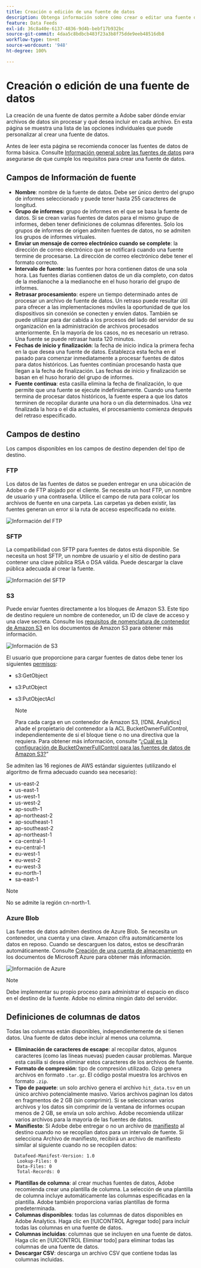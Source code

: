 ```yaml
---
title: Creación o edición de una fuente de datos
description: Obtenga información sobre cómo crear o editar una fuente de datos.
feature: Data Feeds
exl-id: 36c8a40e-6137-4836-9d4b-bebf17b932bc
source-git-commit: 4daa5c8bdbcb483f23a3b8f75dde9eeb48516db8
workflow-type: tm+mt
source-wordcount: '948'
ht-degree: 100%

---
```


# Creación o edición de una fuente de datos

La creación de una fuente de datos permite a Adobe saber dónde enviar archivos de datos sin procesar y qué desea incluir en cada archivo. En esta página se muestra una lista de las opciones individuales que puede personalizar al crear una fuente de datos.

Antes de leer esta página se recomienda conocer las fuentes de datos de forma básica. Consulte [Información general sobre las fuentes de datos](data-feed-overview.md) para asegurarse de que cumple los requisitos para crear una fuente de datos.

## Campos de Información de fuente

* **Nombre**: nombre de la fuente de datos. Debe ser único dentro del grupo de informes seleccionado y puede tener hasta 255 caracteres de longitud.
* **Grupo de informes:** grupo de informes en el que se basa la fuente de datos. Si se crean varias fuentes de datos para el mismo grupo de informes, deben tener definiciones de columnas diferentes. Solo los grupos de informes de origen admiten fuentes de datos, no se admiten los grupos de informes virtuales.
* **Enviar un mensaje de correo electrónico cuando se complete**: la dirección de correo electrónico que se notificará cuando una fuente termine de procesarse. La dirección de correo electrónico debe tener el formato correcto.
* **Intervalo de fuente**: las fuentes por hora contienen datos de una sola hora. Las fuentes diarias contienen datos de un día completo, con datos de la medianoche a la medianoche en el huso horario del grupo de informes.
* **Retrasar procesamiento**: espere un tiempo determinado antes de procesar un archivo de fuente de datos. Un retraso puede resultar útil para ofrecer a las implementaciones móviles la oportunidad de que los dispositivos sin conexión se conecten y envíen datos. También se puede utilizar para dar cabida a los procesos del lado del servidor de su organización en la administración de archivos procesados anteriormente. En la mayoría de los casos, no es necesario un retraso. Una fuente se puede retrasar hasta 120 minutos.
* **Fechas de inicio y finalización**: la fecha de inicio indica la primera fecha en la que desea una fuente de datos. Establezca esta fecha en el pasado para comenzar inmediatamente a procesar fuentes de datos para datos históricos. Las fuentes continúan procesando hasta que llegan a la fecha de finalización. Las fechas de inicio y finalización se basan en el huso horario del grupo de informes.
* **Fuente continua**: esta casilla elimina la fecha de finalización, lo que permite que una fuente se ejecute indefinidamente. Cuando una fuente termina de procesar datos históricos, la fuente espera a que los datos terminen de recopilar durante una hora o un día determinados. Una vez finalizada la hora o el día actuales, el procesamiento comienza después del retraso especificado.

## Campos de destino

Los campos disponibles en los campos de destino dependen del tipo de destino.

### FTP

Los datos de las fuentes de datos se pueden entregar en una ubicación de Adobe o de FTP alojado por el cliente. Se necesita un host FTP, un nombre de usuario y una contraseña. Utilice el campo de ruta para colocar los archivos de fuente en una carpeta. Las carpetas ya deben existir, las fuentes generan un error si la ruta de acceso especificada no existe.

![Información del FTP](assets/dest-ftp.jpg)

### SFTP

La compatibilidad con SFTP para fuentes de datos está disponible. Se necesita un host SFTP, un nombre de usuario y el sitio de destino para contener una clave pública RSA o DSA válida. Puede descargar la clave pública adecuada al crear la fuente.

![Información del SFTP](assets/dest-sftp.jpg)

### S3

Puede enviar fuentes directamente a los bloques de Amazon S3. Este tipo de destino requiere un nombre de contenedor, un ID de clave de acceso y una clave secreta. Consulte los [requisitos de nomenclatura de contenedor de Amazon S3](https://docs.aws.amazon.com/es_es/awscloudtrail/latest/userguide/cloudtrail-s3-bucket-naming-requirements.html) en los documentos de Amazon S3 para obtener más información.

![Información de S3](assets/dest-s3.jpg)

El usuario que proporcione para cargar fuentes de datos debe tener los siguientes [permisos](https://docs.aws.amazon.com/es_es/AmazonS3/latest/API/API_Operations_Amazon_Simple_Storage_Service.html):

* s3:GetObject
* s3:PutObject
* s3:PutObjectAcl

   >[!NOTE]
   >
   >Para cada carga en un contenedor de Amazon S3, [!DNL Analytics] añade el propietario del contenedor a la ACL BucketOwnerFullControl, independientemente de si el bloque tiene o no una directiva que la requiera. Para obtener más información, consulte “[¿Cuál es la configuración de BucketOwnerFullControl para las fuentes de datos de Amazon S3?](df-faq.md#BucketOwnerFullControl)”

Se admiten las 16 regiones de AWS estándar siguientes (utilizando el algoritmo de firma adecuado cuando sea necesario):

* us-east-2
* us-east-1
* us-west-1
* us-west-2
* ap-south-1
* ap-northeast-2
* ap-southeast-1
* ap-southeast-2
* ap-northeast-1
* ca-central-1
* eu-central-1
* eu-west-1
* eu-west-2
* eu-west-3
* eu-north-1
* sa-east-1

>[!NOTE]
>
>No se admite la región cn-north-1.

### Azure Blob

Las fuentes de datos admiten destinos de Azure Blob. Se necesita un contenedor, una cuenta y una clave. Amazon cifra automáticamente los datos en reposo. Cuando se descarguen los datos, estos se descifrarán automáticamente. Consulte [Creación de una cuenta de almacenamiento](https://docs.microsoft.com/es-es/azure/storage/common/storage-quickstart-create-account?tabs=azure-portal#view-and-copy-storage-access-keys) en los documentos de Microsoft Azure para obtener más información.

![Información de Azure](assets/azure.png)

>[!NOTE]
>
>Debe implementar su propio proceso para administrar el espacio en disco en el destino de la fuente. Adobe no elimina ningún dato del servidor.

## Definiciones de columnas de datos

Todas las columnas están disponibles, independientemente de si tienen datos. Una fuente de datos debe incluir al menos una columna.

* **Eliminación de caracteres de escape**: al recopilar datos, algunos caracteres (como las líneas nuevas) pueden causar problemas. Marque esta casilla si desea eliminar estos caracteres de los archivos de fuente.
* **Formato de compresión**: tipo de compresión utilizado. Gzip genera archivos en formato `.tar.gz`. El código postal muestra los archivos en formato `.zip`.
* **Tipo de paquete**: un solo archivo genera el archivo `hit_data.tsv` en un único archivo potencialmente masivo. Varios archivos paginan los datos en fragmentos de 2 GB (sin comprimir). Si se seleccionan varios archivos y los datos sin comprimir de la ventana de informes ocupan menos de 2 GB, se envía un solo archivo. Adobe recomienda utilizar varios archivos para la mayoría de las fuentes de datos.
* **Manifiesto**: Si Adobe debe entregar o no un archivo de [manifiesto](c-df-contents/datafeeds-contents.md#feed-manifest) al destino cuando no se recopilan datos para un intervalo de fuente. Si selecciona Archivo de manifiesto, recibirá un archivo de manifiesto similar al siguiente cuando no se recopilen datos:

```text
   Datafeed-Manifest-Version: 1.0
    Lookup-Files: 0
    Data-Files: 0
    Total-Records: 0
```

* **Plantillas de columna**: al crear muchas fuentes de datos, Adobe recomienda crear una plantilla de columna. La selección de una plantilla de columna incluye automáticamente las columnas especificadas en la plantilla. Adobe también proporciona varias plantillas de forma predeterminada.
* **Columnas disponibles**: todas las columnas de datos disponibles en Adobe Analytics. Haga clic en [!UICONTROL Agregar todo] para incluir todas las columnas en una fuente de datos.
* **Columnas incluidas**: columnas que se incluyen en una fuente de datos. Haga clic en [!UICONTROL Eliminar todo] para eliminar todas las columnas de una fuente de datos.
* **Descargar CSV**: descarga un archivo CSV que contiene todas las columnas incluidas.
